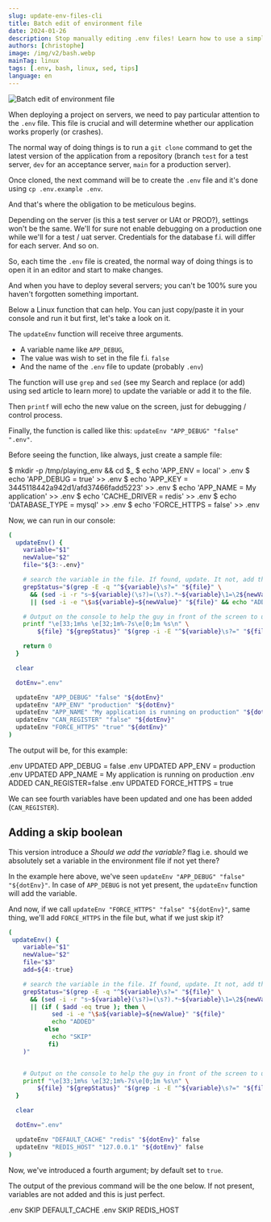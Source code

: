 ```yaml
---
slug: update-env-files-cli
title: Batch edit of environment file
date: 2024-01-26
description: Stop manually editing .env files! Learn how to use a simple Linux function to batch update environment variables safely for consistent deployment across all your servers.
authors: [christophe]
image: /img/v2/bash.webp
mainTag: linux
tags: [.env, bash, linux, sed, tips]
language: en
---
```

![Batch edit of environment file](/img/v2/bash.webp)

When deploying a project on servers, we need to pay particular attention to the `.env` file. This file is crucial and will determine whether our application works properly (or crashes).

The normal way of doing things is to run a `git clone` command to get the latest version of the application from a repository (branch `test` for a test server, `dev` for an acceptance server, `main` for a production server).

Once cloned, the next command will be to create the `.env` file and it's done using `cp .env.example .env`.

And that's where the obligation to be meticulous begins.

<!-- truncate -->

Depending on the server (is this a test server or UAt or PROD?), settings won't be the same. We'll for sure not enable debugging on a production one while we'll for a test / uat server. Credentials for the database f.i. will differ for each server. And so on.

So, each time the `.env` file is created, the normal way of doing things is to open it in an editor and start to make changes.

And when you have to deploy several servers; you can't be 100% sure you haven't forgotten something important.

Below a Linux function that can help. You can just copy/paste it in your console and run it but first, let's take a look on it.

The `updateEnv` function will receive three arguments.

* A variable name like `APP_DEBUG`,
* The value was wish to set in the file f.i. `false`
* And the name of the `.env` file to update (probably `.env`)

The function will use `grep` and `sed` (see my <Link to="/blog/linux-sed-tips">Search and replace (or add) using sed</Link> article to learn more) to update the variable or add it to the file.

Then `printf` will echo the new value on the screen, just for debugging / control process.

Finally, the function is called like this: `updateEnv "APP_DEBUG" "false" ".env"`.

Before seeing the function, like always, just create a sample file:

<Terminal>
$ mkdir -p /tmp/playing_env && cd $_
$ echo 'APP_ENV = local' > .env
$ echo 'APP_DEBUG = true' >> .env
$ echo 'APP_KEY = 3445118442a942d1/afd37466fadd5223' >> .env
$ echo 'APP_NAME = My application' >> .env
$ echo 'CACHE_DRIVER = redis' >> .env
$ echo 'DATABASE_TYPE = mysql' >> .env
$ echo 'FORCE_HTTPS = false' >> .env
</Terminal>

Now, we can run in our console:

```bash
(
  updateEnv() {
    variable="$1"
    newValue="$2"
    file="${3:-.env}"

    # search the variable in the file. If found, update. It not, add the entry
    grepStatus="$(grep -E -q "^${variable}\s?=" "${file}" \
      && (sed -i -r "s~${variable}(\s?)=(\s?).*~${variable}\1=\2${newValue}~" "${file}" && echo "UPDATED") \
      || (sed -i -e "\$a${variable}=${newValue}" "${file}" && echo "ADDED"))"

    # Output on the console to help the guy in front of the screen to understand
    printf "\e[33;1m%s \e[32;1m%-7s\e[0;1m %s\n" \
        ${file} "${grepStatus}" "$(grep -i -E "^${variable}\s?=" "${file}")"

    return 0
  }

  clear

  dotEnv=".env"

  updateEnv "APP_DEBUG" "false" "${dotEnv}"
  updateEnv "APP_ENV" "production" "${dotEnv}"
  updateEnv "APP_NAME" "My application is running on production" "${dotEnv}"
  updateEnv "CAN_REGISTER" "false" "${dotEnv}"
  updateEnv "FORCE_HTTPS" "true" "${dotEnv}"
)
```

The output will be, for this example:

<Terminal>
.env UPDATED APP_DEBUG = false
.env UPDATED APP_ENV = production
.env UPDATED APP_NAME = My application is running on production
.env ADDED   CAN_REGISTER=false
.env UPDATED FORCE_HTTPS = true
</Terminal>

We can see fourth variables have been updated and one has been added (`CAN_REGISTER`).

## Adding a skip boolean

This version introduce a *Should we add the variable?* flag i.e. should we absolutely set a variable in the environment file if not yet there?

In the example here above, we've seen `updateEnv "APP_DEBUG" "false" "${dotEnv}"`. In case of `APP_DEBUG` is not yet present, the `updateEnv` function will add the variable.

And now, if we call `updateEnv "FORCE_HTTPS" "false" "${dotEnv}"`, same thing, we'll add `FORCE_HTTPS` in the file but, what if we just skip it?

```bash
(
 updateEnv() {
    variable="$1"
    newValue="$2"
    file="$3"
    add=${4:-true}

    # search the variable in the file. If found, update. It not, add the entry
    grepStatus="$(grep -E -q "^${variable}\s?=" "${file}" \
      && (sed -i -r "s~${variable}(\s?)=(\s?).*~${variable}\1=\2${newValue}~" "${file}" && echo "UPDATED") \
      || (if ( $add -eq true ); then \
            sed -i -e "\$a${variable}=${newValue}" "${file}"
            echo "ADDED"
          else
            echo "SKIP"
           fi)
    )"


    # Output on the console to help the guy in front of the screen to understand
    printf "\e[33;1m%s \e[32;1m%-7s\e[0;1m %s\n" \
        ${file} "${grepStatus}" "$(grep -i -E "^${variable}\s?=" "${file}" || echo ${variable})"
  }

  clear

  dotEnv=".env"

  updateEnv "DEFAULT_CACHE" "redis" "${dotEnv}" false
  updateEnv "REDIS_HOST" "127.0.0.1" "${dotEnv}" false
)
```

Now, we've introduced a fourth argument; by default set to `true`.

The output of the previous command will be the one below. If not present, variables are not added and this is just perfect.

<Terminal>
.env SKIP    DEFAULT_CACHE
.env SKIP    REDIS_HOST
</Terminal>